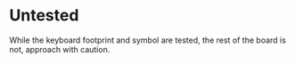 # Untested

While the keyboard footprint and symbol are tested, the rest of the board is not, approach with caution.
